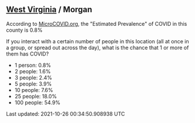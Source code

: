 
## [West Virginia](/united-states/west-virginia) / Morgan

According to [MicroCOVID.org](http://microcovid.org),
the "Estimated Prevalence" of COVID in this county is 0.8%

If you interact with a certain number of people in this location
(all at once in a group, or spread out across the day), what is the chance that
1 or more of them has COVID?

- 1 person: 0.8%
- 2 people: 1.6%
- 3 people: 2.4%
- 5 people: 3.9%
- 10 people: 7.6%
- 25 people: 18.0%
- 100 people: 54.9%

Last updated: 2021-10-26 00:34:50.908938 UTC
